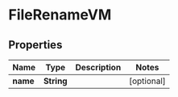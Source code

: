 

# FileRenameVM


## Properties

| Name | Type | Description | Notes |
|------------ | ------------- | ------------- | -------------|
|**name** | **String** |  |  [optional] |



